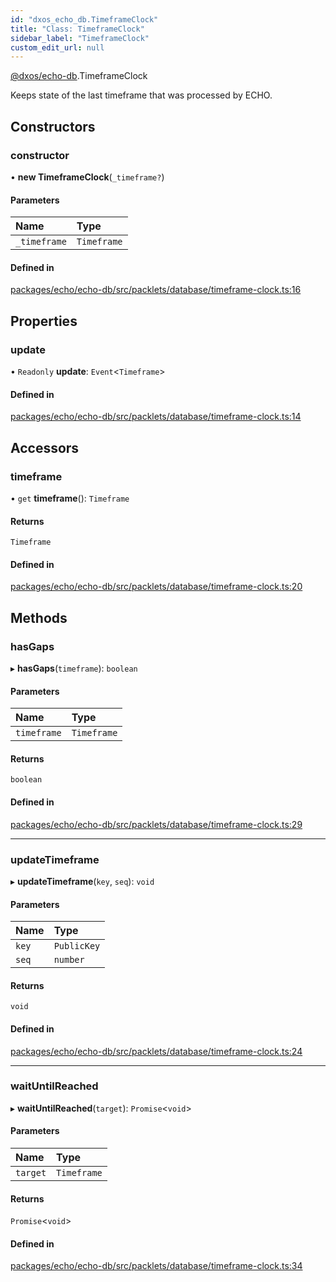 ```yaml
---
id: "dxos_echo_db.TimeframeClock"
title: "Class: TimeframeClock"
sidebar_label: "TimeframeClock"
custom_edit_url: null
---
```


[@dxos/echo-db](../modules/dxos_echo_db.md).TimeframeClock

Keeps state of the last timeframe that was processed by ECHO.

## Constructors

### constructor

• **new TimeframeClock**(`_timeframe?`)

#### Parameters

| Name | Type |
| :------ | :------ |
| `_timeframe` | `Timeframe` |

#### Defined in

[packages/echo/echo-db/src/packlets/database/timeframe-clock.ts:16](https://github.com/dxos/protocols/blob/6f4c34af3/packages/echo/echo-db/src/packlets/database/timeframe-clock.ts#L16)

## Properties

### update

• `Readonly` **update**: `Event`<`Timeframe`\>

#### Defined in

[packages/echo/echo-db/src/packlets/database/timeframe-clock.ts:14](https://github.com/dxos/protocols/blob/6f4c34af3/packages/echo/echo-db/src/packlets/database/timeframe-clock.ts#L14)

## Accessors

### timeframe

• `get` **timeframe**(): `Timeframe`

#### Returns

`Timeframe`

#### Defined in

[packages/echo/echo-db/src/packlets/database/timeframe-clock.ts:20](https://github.com/dxos/protocols/blob/6f4c34af3/packages/echo/echo-db/src/packlets/database/timeframe-clock.ts#L20)

## Methods

### hasGaps

▸ **hasGaps**(`timeframe`): `boolean`

#### Parameters

| Name | Type |
| :------ | :------ |
| `timeframe` | `Timeframe` |

#### Returns

`boolean`

#### Defined in

[packages/echo/echo-db/src/packlets/database/timeframe-clock.ts:29](https://github.com/dxos/protocols/blob/6f4c34af3/packages/echo/echo-db/src/packlets/database/timeframe-clock.ts#L29)

___

### updateTimeframe

▸ **updateTimeframe**(`key`, `seq`): `void`

#### Parameters

| Name | Type |
| :------ | :------ |
| `key` | `PublicKey` |
| `seq` | `number` |

#### Returns

`void`

#### Defined in

[packages/echo/echo-db/src/packlets/database/timeframe-clock.ts:24](https://github.com/dxos/protocols/blob/6f4c34af3/packages/echo/echo-db/src/packlets/database/timeframe-clock.ts#L24)

___

### waitUntilReached

▸ **waitUntilReached**(`target`): `Promise`<`void`\>

#### Parameters

| Name | Type |
| :------ | :------ |
| `target` | `Timeframe` |

#### Returns

`Promise`<`void`\>

#### Defined in

[packages/echo/echo-db/src/packlets/database/timeframe-clock.ts:34](https://github.com/dxos/protocols/blob/6f4c34af3/packages/echo/echo-db/src/packlets/database/timeframe-clock.ts#L34)

